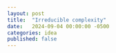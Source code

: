 ```yaml
---
layout: post
title:  "Irreducible complexity"
date:   2024-09-04 00:00:00 -0500
categories: idea
published: false
---
```


